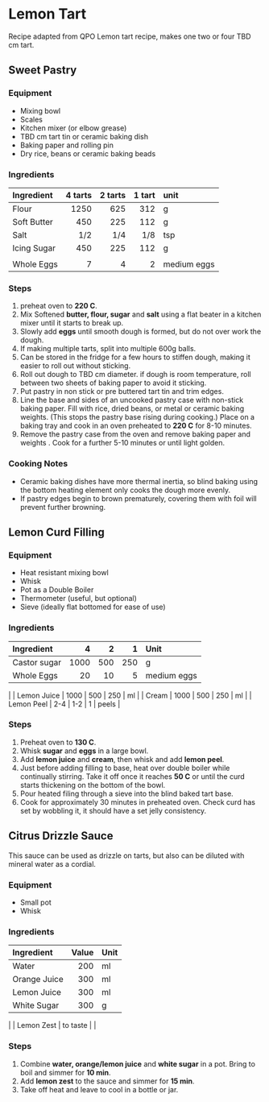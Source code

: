 # Lemon Tart

Recipe adapted from QPO Lemon tart recipe, makes one two or four TBD cm tart.

## Sweet Pastry

### Equipment

* Mixing bowl
* Scales
* Kitchen mixer (or elbow grease)
* TBD cm tart tin or ceramic baking dish
* Baking paper and rolling pin
* Dry rice, beans or ceramic baking beads
  

### Ingredients

| Ingredient  | 4 tarts| 2 tarts| 1 tart | unit  |
| :---------- | ---: | --: | ----: | :---------- |
| Flour       | 1250 | 625 | 312   | g           |
| Soft Butter | 450  | 225 | 112   | g           |
| Salt        | 1/2  | 1/4 | 1/8   | tsp         |
| Icing Sugar | 450  | 225 | 112   | g           |
|             |
| Whole Eggs  | 7    | 4   | 2     | medium eggs |

### Steps

1. preheat oven to **220 C**.
2. Mix Softened **butter, flour, sugar** and **salt** using a flat beater in a kitchen mixer until it starts to break up.
3. Slowly add **eggs** until smooth dough is formed, but do not over work the dough.
4. If making multiple tarts, split into multiple 600g balls.
5. Can be stored in the fridge for a few hours to stiffen dough, making it easier to roll out without sticking.
6. Roll out dough to TBD cm diameter. if dough is room temperature, roll between two sheets of baking paper to avoid it sticking.
7. Put pastry in non stick or pre buttered tart tin and trim edges.
8. Line the base and sides of an uncooked pastry case with non-stick baking paper. Fill with rice, dried beans, or metal or ceramic baking weights. (This stops the pastry base rising during cooking.) Place on a baking tray and cook in an oven preheated to **220 C** for 8-10 minutes.
9. Remove the pastry case from the oven and remove baking paper and weights . Cook for a further 5-10 minutes or until light golden.

### Cooking Notes

* Ceramic baking dishes have more thermal inertia, so blind baking using the bottom heating element only cooks the dough more evenly.
* If pastry edges begin to brown prematurely, covering them with foil will prevent further browning.

## Lemon Curd Filling

### Equipment

* Heat resistant mixing bowl
* Whisk
* Pot as a Double Boiler
* Thermometer (useful, but optional)
* Sieve (ideally flat bottomed for ease of use)
  

### Ingredients

| Ingredient   | 4    | 2   | 1   | Unit        |
|:-------------|-----:|----:|----:|:------------|
| Castor sugar | 1000 | 500 | 250 | g           |
| Whole Eggs   | 20   | 10  | 5   | medium eggs |
|
| Lemon Juice  | 1000 | 500 | 250 | ml          |
| Cream        | 1000 | 500 | 250 | ml          |
| Lemon Peel   | 2-4  | 1-2 | 1   | peels       |

### Steps

1. Preheat oven to **130 C**.
2. Whisk **sugar** and **eggs** in a large bowl.
3. Add **lemon juice** and **cream**, then whisk and add **lemon peel**.
4. Just before adding filling to base, heat over double boiler while continually stirring. Take it off once it reaches **50 C**  or until the curd starts thickening on the bottom of the bowl.
5. Pour heated filing through a sieve into the blind baked tart base.
6. Cook for approximately 30 minutes in preheated oven. Check curd has set by wobbling it, it should have a set jelly consistency.
   

## Citrus Drizzle Sauce

This sauce can be used as drizzle on tarts, but also can be diluted with mineral water as a cordial.

### Equipment

* Small pot
* Whisk

### Ingredients

| Ingredient   | Value    | Unit        |
|:-------------|---------:|:------------|
| Water        | 200      | ml          |
| Orange Juice | 300      | ml          |
| Lemon Juice  | 300      | ml          |
| White Sugar  | 300      | g           |
|
| Lemon Zest   | to taste |             |

### Steps

1. Combine **water, orange/lemon juice** and **white sugar** in a pot. Bring to boil and simmer for **10 min**.
2. Add **lemon zest** to the sauce and simmer for **15 min**.
3. Take off heat and leave to cool in a bottle or jar.

